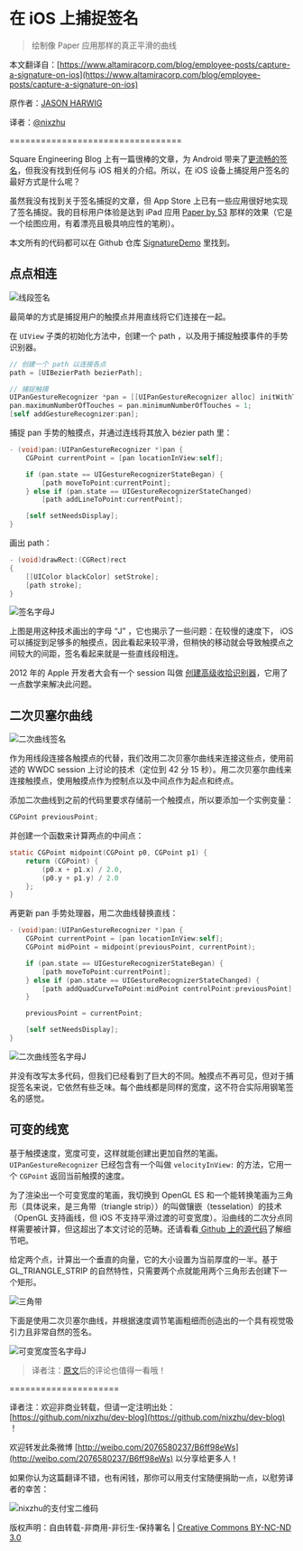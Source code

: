 # 在 iOS 上捕捉签名

>绘制像 Paper 应用那样的真正平滑的曲线

本文翻译自：[https://www.altamiracorp.com/blog/employee-posts/capture-a-signature-on-ios](https://www.altamiracorp.com/blog/employee-posts/capture-a-signature-on-ios)

原作者：[JASON HARWIG](https://www.altamiracorp.com/profiles/jharwig)

译者：[@nixzhu](https://twitter.com/nixzhu)

=================================

Square Engineering Blog 上有一篇很棒的文章，为 Android 带来了[更流畅的签名](http://corner.squareup.com/2012/07/smoother-signatures.html)，但我没有找到任何与 iOS 相关的介绍。所以，在 iOS 设备上捕捉用户签名的最好方式是什么呢？

虽然我没有找到关于签名捕捉的文章，但 App Store 上已有一些应用很好地实现了签名捕捉。我的目标用户体验是达到 iPad 应用 [Paper by 53](http://fiftythree.com/paper) 那样的效果（它是一个绘图应用，有着漂亮且极具响应性的笔刷）。

本文所有的代码都可以在 Github 仓库 [SignatureDemo](https://www.github.com/jharwig/SignatureDemo) 里找到。

## 点点相连

![线段签名](https://www.altamiracorp.com/blog/118/files/signature-diagram-lines.png)

最简单的方式是捕捉用户的触摸点并用直线将它们连接在一起。

在 `UIView` 子类的初始化方法中，创建一个 path ，以及用于捕捉触摸事件的手势识别器。

```Objective-C
// 创建一个 path 以连接各点
path = [UIBezierPath bezierPath];

// 捕捉触摸
UIPanGestureRecognizer *pan = [[UIPanGestureRecognizer alloc] initWithTarget:self action:@selector(pan:)];
pan.maximumNumberOfTouches = pan.minimumNumberOfTouches = 1;
[self addGestureRecognizer:pan];
```

捕捉 pan 手势的触摸点，并通过连线将其放入 bézier path 里：

```Objective-C
- (void)pan:(UIPanGestureRecognizer *)pan {
    CGPoint currentPoint = [pan locationInView:self];

    if (pan.state == UIGestureRecognizerStateBegan) {
        [path moveToPoint:currentPoint];
    } else if (pan.state == UIGestureRecognizerStateChanged)
        [path addLineToPoint:currentPoint];

    [self setNeedsDisplay];
}
```

画出 path：

```Objective-C
- (void)drawRect:(CGRect)rect
{
    [[UIColor blackColor] setStroke];
    [path stroke];
}
```

![签名字母J](https://www.altamiracorp.com/blog/118/files/signature-letter-j.png)

上图是用这种技术画出的字母 “J” ，它也揭示了一些问题：在较慢的速度下， iOS 可以捕捉到足够多的触摸点，因此看起来较平滑，但稍快的移动就会导致触摸点之间较大的间距，签名看起来就是一些直线段相连。

2012 年的 Apple 开发者大会有一个 session 叫做 [创建高级收拾识别器](https://developer.apple.com/videos/wwdc/2012/?id=233)，它用了一点数学来解决此问题。

## 二次贝塞尔曲线

![二次曲线签名](https://www.altamiracorp.com/blog/118/files/signature-diagram-quadratic.png)

作为用线段连接各触摸点的代替，我们改用二次贝塞尔曲线来连接这些点，使用前述的 WWDC session 上讨论的技术（定位到 42 分 15 秒）。用二次贝塞尔曲线来连接触摸点，使用触摸点作为控制点以及中间点作为起点和终点。

添加二次曲线到之前的代码里要求存储前一个触摸点，所以要添加一个实例变量：

```Objective-C
CGPoint previousPoint;
```

并创建一个函数来计算两点的中间点：

```Objective-C
static CGPoint midpoint(CGPoint p0, CGPoint p1) {
    return (CGPoint) {
        (p0.x + p1.x) / 2.0,
        (p0.y + p1.y) / 2.0
    };
}
```

再更新 pan 手势处理器，用二次曲线替换直线：

```Objective-C
- (void)pan:(UIPanGestureRecognizer *)pan {
    CGPoint currentPoint = [pan locationInView:self];
    CGPoint midPoint = midpoint(previousPoint, currentPoint);

    if (pan.state == UIGestureRecognizerStateBegan) {
        [path moveToPoint:currentPoint];
    } else if (pan.state == UIGestureRecognizerStateChanged) {
        [path addQuadCurveToPoint:midPoint controlPoint:previousPoint];
    }

    previousPoint = currentPoint;

    [self setNeedsDisplay];
}
```

![二次曲线签名字母J](https://www.altamiracorp.com/blog/118/files/signature-letter-j-quadratic.png)

并没有改写太多代码，但我们已经看到了巨大的不同。触摸点不再可见，但对于捕捉签名来说，它依然有些乏味。每个曲线都是同样的宽度，这不符合实际用钢笔签名的感觉。

## 可变的线宽

基于触摸速度，宽度可变，这样就能创建出更加自然的笔画。 `UIPanGestureRecognizer` 已经包含有一个叫做 `velocityInView:` 的方法，它用一个 `CGPoint` 返回当前触摸的速度。

为了渲染出一个可变宽度的笔画，我切换到 OpenGL ES 和一个能转换笔画为三角形（具体说来，是三角带（triangle strip））的叫做镶嵌（tesselation）的技术（OpenGL 支持画线，但 iOS 不支持平滑过渡的可变宽度）。沿曲线的二次分点同样需要被计算，但这超出了本文讨论的范畴。还请看看[ Github 上的源代码](https://www.github.com/jharwig/SignatureDemo)了解细节吧。

给定两个点，计算出一个垂直的向量，它的大小设置为当前厚度的一半。基于 GL_TRIANGLE_STRIP 的自然特性，只需要两个点就能用两个三角形去创建下一个矩形。

![三角带](https://www.altamiracorp.com/blog/118/files/signature-triangle-strip.png)

下面是使用二次贝塞尔曲线，并根据速度调节笔画粗细而创造出的一个具有视觉吸引力且非常自然的签名。

![可变宽度签名字母J](https://www.altamiracorp.com/blog/118/files/signature-letter-j-opengl.png)

>译者注：[原文](https://www.altamiracorp.com/blog/employee-posts/capture-a-signature-on-ios)后的评论也值得一看哦！

=====================

译者注：欢迎非商业转载，但请一定注明出处：[https://github.com/nixzhu/dev-blog](https://github.com/nixzhu/dev-blog) ！

欢迎转发此条微博 [http://weibo.com/2076580237/B6ff98eWs](http://weibo.com/2076580237/B6ff98eWs)  以分享给更多人！

如果你认为这篇翻译不错，也有闲钱，那你可以用支付宝随便捐助一点，以慰劳译者的幸苦：

![nixzhu的支付宝二维码](https://github.com/nixzhu/dev-blog/raw/master/images/nixzhu_alipay.png)

版权声明：自由转载-非商用-非衍生-保持署名 | [Creative Commons BY-NC-ND 3.0](http://creativecommons.org/licenses/by-nc-nd/3.0/deed.zh)
